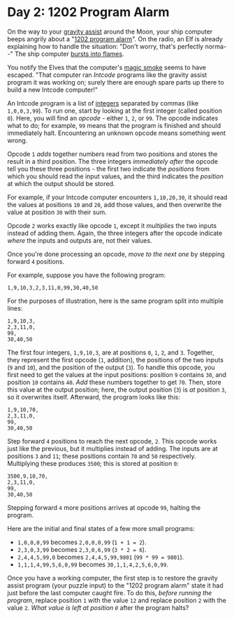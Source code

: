 # Day 2: 1202 Program Alarm

On the way to your [gravity
assist](https://en.wikipedia.org/wiki/Gravity_assist) around the Moon,
your ship computer beeps angrily about a "[1202 program
alarm](https://www.hq.nasa.gov/alsj/a11/a11.landing.html#1023832)". On
the radio, an Elf is already explaining how to handle the situation:
"Don't worry, that's perfectly norma--" The ship computer [bursts into
flames](https://en.wikipedia.org/wiki/Halt_and_Catch_Fire).

You notify the Elves that the computer's [magic
smoke](https://en.wikipedia.org/wiki/Magic_smoke) seems to have
<span title="Looks like SOMEONE forgot to change the switch to &#39;more magic&#39;.">escaped</span>.
"That computer ran *Intcode* programs like the gravity assist program it
was working on; surely there are enough spare parts up there to build a
new Intcode computer\!"

An Intcode program is a list of
[integers](https://en.wikipedia.org/wiki/Integer) separated by commas
(like `1,0,0,3,99`). To run one, start by looking at the first integer
(called position `0`). Here, you will find an *opcode* - either `1`,
`2`, or `99`. The opcode indicates what to do; for example, `99` means
that the program is finished and should immediately halt. Encountering
an unknown opcode means something went wrong.

Opcode `1` *adds* together numbers read from two positions and stores
the result in a third position. The three integers *immediately after*
the opcode tell you these three positions - the first two indicate the
*positions* from which you should read the input values, and the third
indicates the *position* at which the output should be stored.

For example, if your Intcode computer encounters `1,10,20,30`, it should
read the values at positions `10` and `20`, add those values, and then
overwrite the value at position `30` with their sum.

Opcode `2` works exactly like opcode `1`, except it *multiplies* the two
inputs instead of adding them. Again, the three integers after the
opcode indicate *where* the inputs and outputs are, not their values.

Once you're done processing an opcode, *move to the next one* by
stepping forward `4` positions.

For example, suppose you have the following program:

    1,9,10,3,2,3,11,0,99,30,40,50

For the purposes of illustration, here is the same program split into
multiple lines:

    1,9,10,3,
    2,3,11,0,
    99,
    30,40,50

The first four integers, `1,9,10,3`, are at positions `0`, `1`, `2`, and
`3`. Together, they represent the first opcode (`1`, addition), the
positions of the two inputs (`9` and `10`), and the position of the
output (`3`). To handle this opcode, you first need to get the values at
the input positions: position `9` contains `30`, and position `10`
contains `40`. *Add* these numbers together to get `70`. Then, store
this value at the output position; here, the output position (`3`) is
*at* position `3`, so it overwrites itself. Afterward, the program looks
like this:

    1,9,10,70,
    2,3,11,0,
    99,
    30,40,50

Step forward `4` positions to reach the next opcode, `2`. This opcode
works just like the previous, but it multiplies instead of adding. The
inputs are at positions `3` and `11`; these positions contain `70` and
`50` respectively. Multiplying these produces `3500`; this is stored at
position `0`:

    3500,9,10,70,
    2,3,11,0,
    99,
    30,40,50

Stepping forward `4` more positions arrives at opcode `99`, halting the
program.

Here are the initial and final states of a few more small programs:

  - `1,0,0,0,99` becomes `2,0,0,0,99` (`1 + 1 = 2`).
  - `2,3,0,3,99` becomes `2,3,0,6,99` (`3 * 2 = 6`).
  - `2,4,4,5,99,0` becomes `2,4,4,5,99,9801` (`99 * 99 = 9801`).
  - `1,1,1,4,99,5,6,0,99` becomes `30,1,1,4,2,5,6,0,99`.

Once you have a working computer, the first step is to restore the
gravity assist program (your puzzle input) to the "1202 program alarm"
state it had just before the last computer caught fire. To do this,
*before running the program*, replace position `1` with the value `12`
and replace position `2` with the value `2`. *What value is left at
position `0`* after the program halts?
